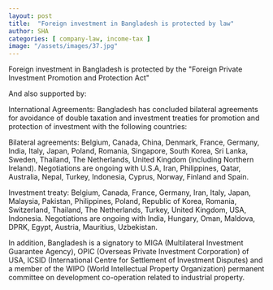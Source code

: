 ```yaml
---
layout: post
title:  "Foreign investment in Bangladesh is protected by law"
author: SHA
categories: [ company-law, income-tax ]
image: "/assets/images/37.jpg"
---
```


Foreign investment in Bangladesh is protected by the "Foreign Private Investment Promotion and Protection Act"

And also supported by:

International Agreements: Bangladesh has concluded bilateral agreements for avoidance of double taxation and investment treaties for promotion and protection of investment with the following countries:

Bilateral agreements: Belgium, Canada, China, Denmark, France, Germany, India, Italy, Japan, Poland, Romania, Singapore, South Korea, Sri Lanka, Sweden, Thailand, The Netherlands, United Kingdom (including Northern Ireland). Negotiations are ongoing with U.S.A, Iran, Philippines, Qatar, Australia, Nepal, Turkey, Indonesia, Cyprus, Norway, Finland and Spain.

Investment treaty: Belgium, Canada, France, Germany, Iran, Italy, Japan, Malaysia, Pakistan, Philippines, Poland, Republic of Korea, Romania, Switzerland, Thailand, The Netherlands, Turkey, United Kingdom, USA, Indonesia. Negotiations are ongoing with India, Hungary, Oman, Maldova, DPRK, Egypt, Austria, Mauritius, Uzbekistan.

In addition, Bangladesh is a signatory to MIGA (Multilateral Investment Guarantee Agency), OPIC (Overseas Private Investment Corporation) of USA, ICSID (International Centre for Settlement of Investment Disputes) and a member of the WIPO (World Intellectual Property Organization) permanent committee on development co-operation related to industrial property.
